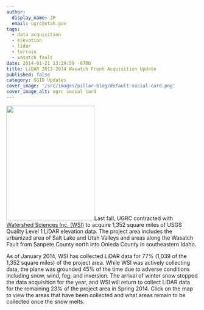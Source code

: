 ```yaml
---
author:
  display_name: JP
  email: ugrc@utah.gov
tags:
  - data acquisition
  - elevation
  - lidar
  - terrain
  - wasatch fault
date: 2014-01-21 13:29:59 -0700
title: LiDAR 2013-2014 Wasatch Front Acquisition Update
published: false
category: SGID Updates
cover_image: '/src/images/pillar-blog/default-social-card.png'
cover_image_alt: ugrc social card
---
```


<p><a href="/images/404.png"><img src="/images/404.png" alt="" title="Status Graphic v1" width="231" height="300" class="inline-text-left" /></a>Last fall, UGRC contracted with <a href="http://www.watershedsciences.com/">Watershed Sciences Inc. (WSI)</a> to acquire 1,352 square miles of USGS Quality Level 1 LiDAR elevation data. The project area includes the urbanized area of Salt Lake and Utah Valleys and areas along the Wasatch Fault from Sanpete County north into Onieda County in southeastern Idaho.</p>
<p>As of January 2014, WSI has collected LiDAR data for 77% (1,039 of the 1,352 square miles) of the project area. While WSI was actively collecting data, the plane was grounded 45% of the time due to adverse conditions including snow, wind, fog, and inversion. The arrival of winter snow stopped the data acquisition for the year, and WSI will return to collect LiDAR data for the remaining 23% of the project area in Spring 2014. Click on the map to view the areas that have been collected and what areas remain to be collected once the snow melts.</p>
